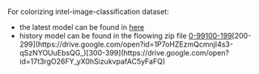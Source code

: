 For colorizing intel-image-classification dataset:
* the latest model can be found in [here](https://drive.google.com/open?id=1Lz67HXfubm8XzIX7HqxVC1xM8eZ7TIH9)
* history model can be found in the floowing zip file [0-99](https://drive.google.com/open?id=1ShBz9wWH7vYWCc54mRwxh3Azt_CvGG-h)[100-199](https://drive.google.com/open?id=1P7oHZEzmQcmnjI4s3-qSzNYOUuEbsQG_)[200-299](https://drive.google.com/open?id=1P7oHZEzmQcmnjI4s3-qSzNYOUuEbsQG_)[300-399](https://drive.google.com/open?id=17t3rgO26FY_yX0hSizukvpafAC5yFaFQ)
